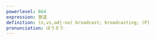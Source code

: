 ```yaml
---
powerlevel: 664
expression: 放送
definition: (n,vs,adj-no) broadcast; broadcasting; (P)
pronunciation: ほうそう
---
```

